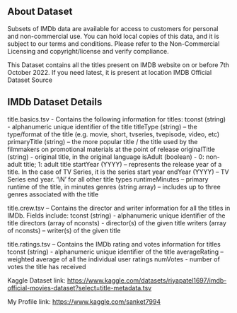 About Dataset
-------------------
Subsets of IMDb data are available for access to customers for personal and non-commercial use. You can hold local copies of this data, and it is subject to our terms and conditions. Please refer to the Non-Commercial Licensing and copyright/license and verify compliance.

This Dataset contains all the titles present on IMDB website on or before 7th October 2022. If you need latest, it is present at location IMDB Official Dataset Source

IMDb Dataset Details
---------------------

title.basics.tsv - Contains the following information for titles:
tconst (string) - alphanumeric unique identifier of the title
titleType (string) – the type/format of the title (e.g. movie, short, tvseries, tvepisode, video, etc)
primaryTitle (string) – the more popular title / the title used by the filmmakers on promotional materials at the point of release
originalTitle (string) - original title, in the original language
isAdult (boolean) - 0: non-adult title; 1: adult title
startYear (YYYY) – represents the release year of a title. In the case of TV Series, it is the series start year
endYear (YYYY) – TV Series end year. ‘\N’ for all other title types
runtimeMinutes – primary runtime of the title, in minutes
genres (string array) – includes up to three genres associated with the title

title.crew.tsv – Contains the director and writer information for all the titles in IMDb. Fields include:
tconst (string) - alphanumeric unique identifier of the title
directors (array of nconsts) - director(s) of the given title
writers (array of nconsts) – writer(s) of the given title

title.ratings.tsv – Contains the IMDb rating and votes information for titles
tconst (string) - alphanumeric unique identifier of the title
averageRating – weighted average of all the individual user ratings
numVotes - number of votes the title has received


Kaggle Dataset link: https://www.kaggle.com/datasets/riyapatel1697/imdb-official-movies-dataset?select=title-metadata.tsv

My Profile link: https://www.kaggle.com/sanket7994